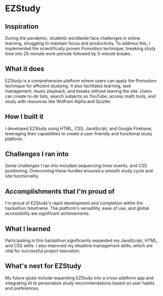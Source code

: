 # EZStudy

## Inspiration
During the pandemic, students worldwide face challenges in online learning, struggling to maintain focus and productivity. To address this, I implemented the scientifically proven Pomodoro technique, breaking study time into 25-minute work periods followed by 5-minute breaks.

## What it does
EZStudy is a comprehensive platform where users can apply the Pomodoro technique for efficient studying. It also facilitates learning, task management, music playback, and breaks without leaving the site. Users can create to-do lists, search subjects on YouTube, access math tools, and study with resources like Wolfram Alpha and Quizlet.

## How I built it
I developed EZStudy using HTML, CSS, JavaScript, and Google Firebase, leveraging their capabilities to create a user-friendly and functional study platform.

## Challenges I ran into
Some challenges I ran into included sequencing timer events, and CSS positioning. Overcoming these hurdles ensured a smooth study cycle and site functionality.

## Accomplishments that I'm proud of
I'm proud of EZStudy's rapid development and completion within the hackathon timeframe. The platform's versatility, ease of use, and global accessibility are significant achievements.

## What I learned
Participating in this hackathon significantly expanded my JavaScript, HTML, and CSS skills. I also improved my deadline management skills, which are vital for successful project execution.

## What's next for EZStudy
My future goals include expanding EZStudy into a cross-platform app and integrating AI to personalize study recommendations based on user habits and preferences.
